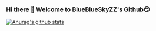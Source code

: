 ### Hi there 👋 Welcome to BlueBlueSkyZZ's Github😏

<!--
**BlueBlueSkyZZ/BlueBlueSkyZZ** is a ✨ _special_ ✨ repository because its `README.md` (this file) appears on your GitHub profile.

Here are some ideas to get you started:

- 🔭 I’m currently working on ...
- 🌱 I’m currently learning ...
- 👯 I’m looking to collaborate on ...
- 🤔 I’m looking for help with ...
- 💬 Ask me about ...
- 📫 How to reach me: ...
- 😄 Pronouns: ...
- ⚡ Fun fact: ...
-->

[![Anurag's github stats](https://github-readme-stats.vercel.app/api?username=BlueBlueSkyZZ&count_private=true&bg_color=30,e96443,904e95&title_color=fff&text_color=fff)](https://github.com/anuraghazra/github-readme-stats)

<!--
[![Top Langs](https://github-readme-stats.vercel.app/api/top-langs/?username=BlueBlueSkyZZ)](https://github.com/anuraghazra/github-readme-stats)
-->
